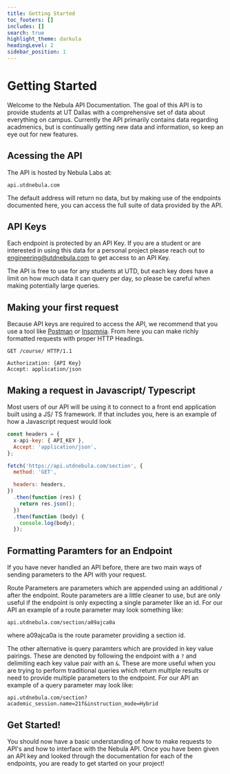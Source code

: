 ```yaml
---
title: Getting Started
toc_footers: []
includes: []
search: true
highlight_theme: darkula
headingLevel: 2
sidebar_position: 1
---
```


# Getting Started

Welcome to the Nebula API Documentation. The goal of this API is to provide students at UT Dallas with a
comprehensive set of data about everything on campus. Currently the API primarily contains data regarding
acadmenics, but is continually getting new data and information, so keep an eye out for new features.

## Acessing the API

The API is hosted by Nebula Labs at:

`api.utdnebula.com`

The default address will return no data, but by making use of the endpoints documented here, you can access
the full suite of data provided by the API.

## API Keys

Each endpoint is protected by an API Key. If you are a student or
are interested in using this data for a personal project please reach out to engineering@utdnebula.com to get
access to an API Key.

The API is free to use for any students at UTD, but each key does have a limit on how much data it can query per day, so please be careful when making potentially large queries.

## Making your first request

Because API keys are required to access the API, we recommend that you use a tool like [Postman](https://www.postman.com/) or [Insomnia](https://insomnia.rest/). From here you can make richly formatted requests with proper HTTP Headings.

```
GET /course/ HTTP/1.1

Authorization: {API Key}
Accept: application/json
```

## Making a request in Javascript/ Typescript

Most users of our API will be using it to connect to a front end application built using a JS/ TS framework.
If that includes you, here is an example of how a Javascript request would look

```javascript
const headers = {
  x-api-key: { API_KEY },
  Accept: 'application/json',
};

fetch('https://api.utdnebula.com/section', {
  method: 'GET',

  headers: headers,
})
  .then(function (res) {
    return res.json();
  })
  .then(function (body) {
    console.log(body);
  });
```

## Formatting Paramters for an Endpoint

If you have never handled an API before, there are two main ways of sending parameters to the API with your request.

Route Parameters are parameters which are appended using an additional `/` after the endpoint. Route parameters are a little cleaner to use, but are only useful if the endpoint is only expecting a single parameter like an id. For our API an example of a route parameter may look something like:

`api.utdnebula.com/section/a09ajca0a`

where a09ajca0a is the route parameter providing a section id.

The other alternative is query paramters which are provided in key value pairings. These are denoted by following the endpoint with a `?` and delimiting each key value pair with an `&`. These are more useful when you are trying to perform traditional queries which return multiple results or need to provide multiple parameters to the endpoint. For our API an example of a query parameter may look like:

`api.utdnebula.com/section?academic_session.name=21f&instruction_mode=Hybrid`

## Get Started!

You should now have a basic understanding of how to make requests to API's and how to interface with the Nebula API. Once you have been given an API key and looked through the documentation for each of the endpoints, you are ready to get started on your project!
